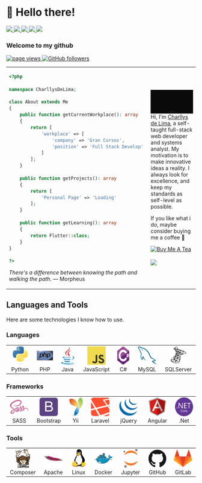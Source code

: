 # 👋 Hello there!

<!-- <a href="#">
  PT-BR
</a>
|
<a href="#">
  EN
</a> -->

<div>

<div>
  <a href="https://linkedin.com/in/charllyslima" target="_blank">
    <img src="https://img.shields.io/badge/LinkedIn-0077B5?style=for-the-badge&logo=linkedin&logoColor=white">
  </a>
    <a href="mailto:charllysemerenciano@gmail.com" target="_blank">
    <img src="https://img.shields.io/badge/Gmail-D14836?style=for-the-badge&logo=gmail&logoColor=white">
  </a>
  <a href="https://charllyslima.github.io/portifolio/" target="_blank">
    <img src="https://img.shields.io/badge/website-364BD3?style=for-the-badge&logo=About.me&logoColor=white">
  </a>
  <a href="https://medium.com/@charllys.lima" target="_blank">
    <img src="https://img.shields.io/badge/Medium-F5F5F5?style=for-the-badge&logo=medium&logoColor=black">
  </a>
  <a href="https://steamcommunity.com/profiles/76561198111786126" target="_blank">
    <img src="https://img.shields.io/badge/Steam-1F1F1F?style=for-the-badge&logo=steam&logoColor=white">
  </a>
</div>

### Welcome to my github

<p align="left">
  <a href="https://github.com/charllyslima/charllyslima">
    <img src="https://komarev.com/ghpvc/?username=charllyslima" alt="page views" />
  </a>
  <a href="https://github.com/charllyslima?tab=followers">
    <img alt="GitHub followers" src="https://img.shields.io/github/followers/charllyslima?color=green&logo=github">
  </a>
</p>
<table>
  <tr>
    <td>
    
```php
<?php 

namespace CharllysDeLima;

class About extends Me
{
    public function getCurrentWorkplace(): array
    {
        return [
            'workplace' => [
                'company' => 'Gran Cursos',
                'position' => 'Full Stack Develop'
            ]
        ];
    }

    public function getProjects(): array
    {
        return [
            'Personal Page' => 'Loading'
        ];
    }

    public function getLearning(): array
    {
        return Flutter::class;
    }
}

?>
```

_There's a difference between knowing the path and walking the path._ — Morpheus
  </td>
    <td>
      <img align="right" src="./assets/gif/man_dev.gif"/>
      <br><br>
    <p>
Hi, I'm <a href="#">Charllys de Lima</a>, a self-taught full-stack web developer and systems analyst. My motivation is to make innovative ideas a reality. I always look for excellence, and keep my standards as self-level as possible.
</p>
    <p>If you like what i do, maybe consider buying me a coffee 🤩</p>
<a align="right" href="https://www.buymeacoffee.com/charllyslima" target="_blank">
<img src="https://cdn.buymeacoffee.com/buttons/v2/default-blue.png" alt="Buy Me A Tea" width="150"></a>
<br><br>

<img align="center" src="https://github-readme-stats.vercel.app/api?username=charllyslima&show_icons=true&theme=dark&icon_color=364BD3">
    </td>
  </tr>
</table>


</div>


## Languages and Tools

Here are some technologies I know how to use.
### Languages
<table>
    <tr>
      <td align="center" height="30" width="100">
        <img src="assets/icons/python-original.svg" width="50" height="50" alt="Python" />
        <br>Python
      </td>
      <td align="center" height="30" width="100">
        <img src="assets/icons/php-original.svg" width="50" height="50" alt="PHP" />
        <br>PHP
      </td>
      <td align="center" height="30" width="100">
        <img src="assets/icons/java-original.svg" width="50" height="50" alt="Java" />
        <br>Java
      </td>
      <td align="center" height="30" width="100">
        <img src="assets/icons/javascript-original.svg" width="50" height="50" alt="JavaScript" />
        <br>JavaScript
      </td>
      <td align="center" height="30" width="100">
        <img src="assets/icons/csharp-original.svg" width="50" height="50" alt="C#" />
        <br>C#
      </td>
      <td align="center" height="30" width="100">
        <img src="assets/icons/mysql-original.svg" width="50" height="50" alt="MySQL" />
        <br>MySQL
      </td>
      <td align="center" height="30" width="100">
        <img src="assets/icons/microsoftsqlserver-plain.svg" width="50" height="50" alt="SQLServer" />
        <br>SQLServer
      </td>
    </tr>
    </table>

### Frameworks
<table>
<tr>
      <td align="center" height="30" width="100">
        <img src="assets/icons/sass-original.svg" width="50" height="50" alt="SASS" />
          <br>SASS
      </td>
      <td align="center" height="30" width="100">
              <img src="assets/icons/bootstrap-plain.svg" width="50" height="50" alt="Bootstrap" />
          <br>Bootstrap
      </td>
      <td align="center" height="30" width="100">
              <img src="assets/icons/yii-original.svg" width="50" height="50" alt="Yii" />
          <br>Yii
      </td>
      <td align="center" height="30" width="100">
          <img src="assets/icons/laravel-plain.svg" width="50" height="50" alt="Laravel" />
          <br>Laravel
      </td>
      <td align="center" height="30" width="100">
        <img src="assets/icons/jquery-original.svg" width="50" height="50" alt="jQuery" />
          <br>jQuery
      </td>
      <td align="center" height="30" width="100">
        <img src="assets/icons/angularjs-original.svg" width="50" height="50" alt="Angular" />
          <br>Angular
      </td>
      <td align="center" height="30" width="100">
        <img src="assets/icons/dotnetcore-original.svg" width="50" height="50" alt=".Net" />
          <br>.Net
      </td>
    </tr>
</table>

### Tools
<a>
  <table>
    <tr>
      <td align="center" height="30" width="100">
              <img src="assets/icons/composer-original.svg" width="50" height="50" alt="Composer" />
          <br>Composer
      </td>
      <td align="center" height="30" width="100">
              <img src="assets/icons/apache-original.svg" width="50" height="50" alt="Apache" />
          <br>Apache
      </td>
      <td align="center" height="30" width="100">
              <img src="assets/icons/linux-original.svg" width="50" height="50" alt="Linux" />
          <br>Linux
      </td>
      <td align="center" height="30" width="100">
              <img src="assets/icons/docker-original.svg" width="50" height="50" alt="Docker" />
          <br>Docker
      </td>
      <td align="center" height="30" width="100">
              <img src="assets/icons/jupyter-original.svg" width="50" height="50" alt="Jupyter" />
          <br>Jupyter
      </td>
      <td align="center" height="30" width="100">
              <img src="assets/icons/github-original.svg" width="50" height="50" alt="GitHub" />
          <br>GitHub
      </td>
      <td align="center" height="30" width="100">
              <img src="assets/icons/gitlab-original.svg" width="50" height="50" alt="GitLab" />
          <br>GitLab
      </td>
    </tr>
  </table>
</a>



